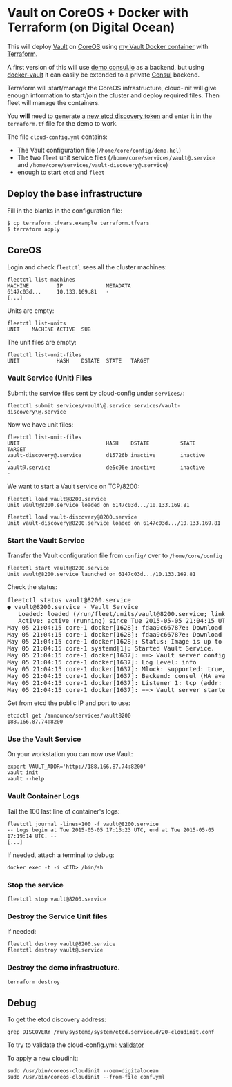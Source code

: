# Vault on CoreOS + Docker with Terraform (on Digital Ocean)

This will deploy [Vault](https://vaultproject.io) on [CoreOS](http://coreos.com/) using [my Vault Docker container](https://registry.hub.docker.com/u/sjourdan/vault/) with [Terraform](http://terraform.io/).

A first version of this will use [demo.consul.io](https://demo.consul.io) as a backend, but using [docker-vault](https://github.com/sjourdan/docker-vault) it can easily be extended to a private [Consul](https://consul.io/) backend.

Terraform will start/manage the CoreOS infrastructure, cloud-init will give enough information to start/join the cluster and deploy required files. Then fleet will manage the containers.

You **will** need to generate a [new etcd discovery token](https://discovery.etcd.io/new) and enter it in the `terraform.tf` file for the demo to work.

The file `cloud-config.yml` contains:
* The Vault configuration file (`/home/core/config/demo.hcl`)
* The two `fleet` unit service files (`/home/core/services/vault@.service` and `/home/core/services/vault-discovery@.service`)
* enough to start `etcd` and `fleet`

## Deploy the base infrastructure

Fill in the blanks in the configuration file:

    $ cp terraform.tfvars.example terraform.tfvars
    $ terraform apply

## CoreOS

Login and check `fleetctl` sees all the cluster machines:

    fleetctl list-machines
    MACHINE         IP              METADATA
    6147c03d...     10.133.169.81   -
    [...]

Units are empty:

    fleetctl list-units
    UNIT    MACHINE ACTIVE  SUB

The unit files are empty:

    fleetctl list-unit-files
    UNIT            HASH    DSTATE  STATE   TARGET

### Vault Service (Unit) Files

Submit the service files sent by cloud-config under `services/`:

    fleetctl submit services/vault\@.service services/vault-discovery\@.service

Now we have unit files:

    fleetctl list-unit-files
    UNIT                            HASH    DSTATE          STATE           TARGET
    vault-discovery@.service        d15726b inactive        inactive        -
    vault@.service                  de5c96e inactive        inactive        -

We want to start a Vault service on TCP/8200:

    fleetctl load vault@8200.service
    Unit vault@8200.service loaded on 6147c03d.../10.133.169.81

    fleetctl load vault-discovery@8200.service
    Unit vault-discovery@8200.service loaded on 6147c03d.../10.133.169.81

### Start the Vault Service

Transfer the Vault configuration file from `config/` over to `/home/core/config`

    fleetctl start vault@8200.service
    Unit vault@8200.service launched on 6147c03d.../10.133.169.81

Check the status:

<pre>
fleetctl status vault@8200.service
● vault@8200.service - Vault Service
   Loaded: loaded (/run/fleet/units/vault@8200.service; linked-runtime; vendor preset: disabled)
   Active: active (running) since Tue 2015-05-05 21:04:15 UTC; 2s ago
May 05 21:04:15 core-1 docker[1628]: fdaa9c66787e: Download complete
May 05 21:04:15 core-1 docker[1628]: fdaa9c66787e: Download complete
May 05 21:04:15 core-1 docker[1628]: Status: Image is up to date for sjourdan/vault:latest
May 05 21:04:15 core-1 systemd[1]: Started Vault Service.
May 05 21:04:15 core-1 docker[1637]: ==> Vault server configuration:
May 05 21:04:15 core-1 docker[1637]: Log Level: info
May 05 21:04:15 core-1 docker[1637]: Mlock: supported: true, enabled: true
May 05 21:04:15 core-1 docker[1637]: Backend: consul (HA available)
May 05 21:04:15 core-1 docker[1637]: Listener 1: tcp (addr: "0.0.0.0:8200", tls: "disabled")
May 05 21:04:15 core-1 docker[1637]: ==> Vault server started! Log data will stream in below:
</pre>

Get from etcd the public IP and port to use:

    etcdctl get /announce/services/vault8200
    188.166.87.74:8200

### Use the Vault Service

On your workstation you can now use Vault:

    export VAULT_ADDR='http://188.166.87.74:8200'
    vault init
    vault --help

### Vault Container Logs

Tail the 100 last line of container's logs:

    fleetctl journal -lines=100 -f vault@8200.service
    -- Logs begin at Tue 2015-05-05 17:13:23 UTC, end at Tue 2015-05-05 17:19:14 UTC. --
    [...]

If needed, attach a terminal to debug:

    docker exec -t -i <CID> /bin/sh

### Stop the service

    fleetctl stop vault@8200.service

### Destroy the Service Unit files

If needed:

    fleetctl destroy vault@8200.service
    fleetctl destroy vault@.service

### Destroy the demo infrastructure.

    terraform destroy

## Debug

To get the etcd discovery address:

    grep DISCOVERY /run/systemd/system/etcd.service.d/20-cloudinit.conf

To try to validate the cloud-config.yml: [validator](https://coreos.com/validate/)

To apply a new cloudinit:

    sudo /usr/bin/coreos-cloudinit --oem=digitalocean
    sudo /usr/bin/coreos-cloudinit --from-file conf.yml
